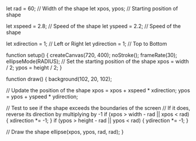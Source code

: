 
let rad = 60; // Width of the shape
let xpos, ypos; // Starting position of shape

let xspeed = 2.8; // Speed of the shape
let yspeed = 2.2; // Speed of the shape

let xdirection = 1; // Left or Right
let ydirection = 1; // Top to Bottom

function setup() {
  createCanvas(720, 400);
  noStroke();
  frameRate(30);
  ellipseMode(RADIUS);
  // Set the starting position of the shape
  xpos = width / 2;
  ypos = height / 2;
}

function draw() {
  background(102, 20, 102);

  // Update the position of the shape
  xpos = xpos + xspeed * xdirection;
  ypos = ypos + yspeed * ydirection;

  // Test to see if the shape exceeds the boundaries of the screen
  // If it does, reverse its direction by multiplying by -1
  if (xpos > width - rad || xpos < rad) {
    xdirection *= -1;
  }
  if (ypos > height - rad || ypos < rad) {
    ydirection *= -1;
  }

  // Draw the shape
  ellipse(xpos, ypos, rad, rad);
}
